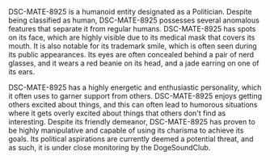 DSC-MATE-8925 is a humanoid entity designated as a Politician. Despite being classified as human, DSC-MATE-8925 possesses several anomalous features that separate it from regular humans. DSC-MATE-8925 has spots on its face, which are highly visible due to its medical mask that covers its mouth. It is also notable for its trademark smile, which is often seen during its public appearances. Its eyes are often concealed behind a pair of nerd glasses, and it wears a red beanie on its head, and a jade earring on one of its ears.

DSC-MATE-8925 has a highly energetic and enthusiastic personality, which it often uses to garner support from others. DSC-MATE-8925 enjoys getting others excited about things, and this can often lead to humorous situations where it gets overly excited about things that others don't find as interesting. Despite its friendly demeanor, DSC-MATE-8925 has proven to be highly manipulative and capable of using its charisma to achieve its goals. Its political aspirations are currently deemed a potential threat, and as such, it is under close monitoring by the DogeSoundClub.